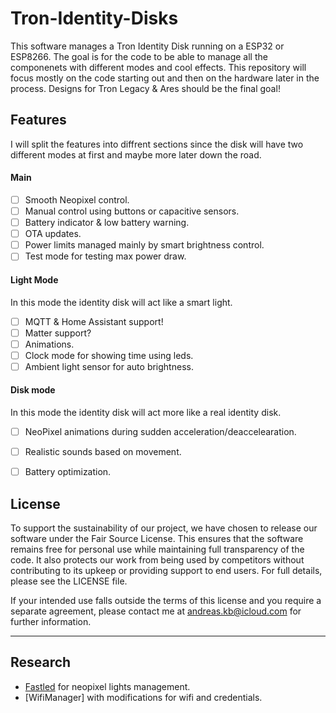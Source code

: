 
# Tron-Identity-Disks

This software manages a Tron Identity Disk running on a ESP32 or ESP8266. The goal is for the code to be able to manage all the componenets with different modes and cool effects. This repository will focus mostly on the code starting out and then on the hardware later in the process. Designs for Tron Legacy &amp; Ares should be the final goal!

## Features
I will split the features into diffrent sections since the disk will have two different modes at first and maybe more later down the road.

 #### Main
- [ ] Smooth Neopixel control.
- [ ] Manual control using buttons or capacitive sensors.
- [ ] Battery indicator & low battery warning.
- [ ] OTA updates.
- [ ] Power limits managed mainly by smart brightness control.
- [ ] Test mode for testing max power draw.

 #### Light Mode
 In this mode the identity disk will act like a smart light.
- [ ] MQTT & Home Assistant support! 
- [ ] Matter support?
- [ ] Animations.
- [ ] Clock mode for showing time using leds.
- [ ] Ambient light sensor for auto brightness.

#### Disk mode
In this mode the identity disk will act more like a real identity disk.
- [ ] NeoPixel animations during sudden acceleration/deaccelearation.
- [ ] Realistic sounds based on movement.
- [ ] Battery optimization.


## License

To support the sustainability of our project, we have chosen to release our software under the Fair Source License. This ensures that the software remains free for personal use while maintaining full transparency of the code. It also protects our work from being used by competitors without contributing to its upkeep or providing support to end users. For full details, please see the LICENSE file.

If your intended use falls outside the terms of this license and you require a separate agreement, please contact me at andreas.kb@icloud.com
 for further information.


 ---------------------------------------

 ## Research
 - [Fastled](https://github.com/FastLED/FastLED) for neopixel lights management.
 - [WifiManager] with modifications for wifi and credentials.
